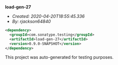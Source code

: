**load-gen-27**
+ _Created: 2020-04-20T18:55:45.336_
+ _By: rjackson64840_

```xml
<dependency>
  <groupId>com.sonatype.testing</groupId>
  <artifactId>load-gen-27</artifactId>
  <version>0.9.0-SNAPSHOT</version>
</dependency>
```

This project was auto-generated for testing purposes.
